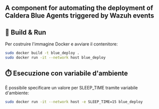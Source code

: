 ## A component for automating the deployment of Caldera Blue Agents triggered by Wazuh events

## 🐳 Build & Run

Per costruire l'immagine Docker e avviare il contenitore:

```bash
sudo docker build -t blue_deploy .
sudo docker run -it --network host blue_deploy 
```

## ⏱️ Esecuzione con variabile d'ambiente

È possibile specificare un valore per SLEEP_TIME tramite variabile d'ambiente:

```bash
sudo docker run -it --network host -e SLEEP_TIME=15 blue_deploy
```
